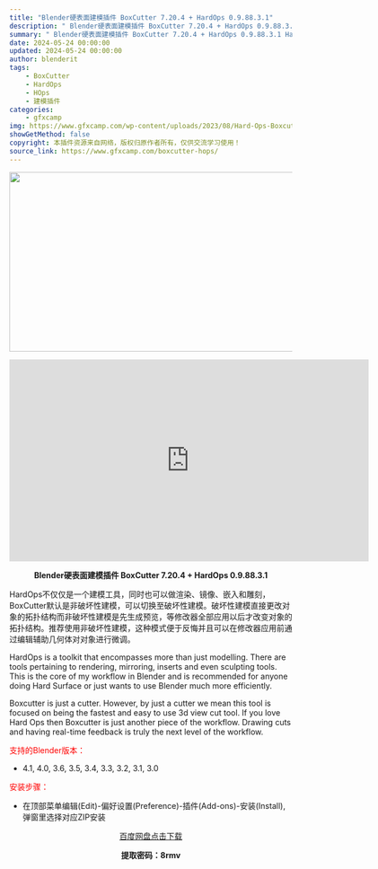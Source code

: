 ```yaml
---
title: "Blender硬表面建模插件 BoxCutter 7.20.4 + HardOps 0.9.88.3.1"
description: "﻿﻿ Blender硬表面建模插件 BoxCutter 7.20.4 + HardOps 0.9.88.3.1 HardOps不仅仅是一个建模工具，同时也可以做渲染、镜像、嵌入和雕刻，BoxCutte..."
summary: "﻿﻿ Blender硬表面建模插件 BoxCutter 7.20.4 + HardOps 0.9.88.3.1 HardOps不仅仅是一个建模工具，同时也可以做渲染、镜像、嵌入和雕刻，BoxCutte..."
date: 2024-05-24 00:00:00
updated: 2024-05-24 00:00:00
author: blenderit
tags: 
    - BoxCutter
    - HardOps
    - HOps
    - 建模插件
categories:
    - gfxcamp
img: https://www.gfxcamp.com/wp-content/uploads/2023/08/Hard-Ops-Boxcutter-Ultimate-Bundle.jpg
showGetMethod: false
copyright: 本插件资源来自网络，版权归原作者所有，仅供交流学习使用！
source_link: https://www.gfxcamp.com/boxcutter-hops/
---
```

<div><p><img decoding="async" class="aligncenter size-full wp-image-116776" src="https://www.gfxcamp.com/wp-content/uploads/2023/08/Hard-Ops-Boxcutter-Ultimate-Bundle.jpg" data-src="https://www.gfxcamp.com/wp-content/uploads/2023/08/Hard-Ops-Boxcutter-Ultimate-Bundle.jpg" alt="" width="640" height="320" data-srcset="https://www.gfxcamp.com/wp-content/uploads/2023/08/Hard-Ops-Boxcutter-Ultimate-Bundle.jpg 640w, https://www.gfxcamp.com/wp-content/uploads/2023/08/Hard-Ops-Boxcutter-Ultimate-Bundle-150x75.jpg 150w" data-sizes="(max-width: 640px) 100vw, 640px"></p><p style="text-align: center;"><iframe loading="lazy" src="https://player.youku.com/embed/XNTgwMjI0MDk1Ng==" width="640" height="360" frameborder="0" allowfullscreen="allowfullscreen" data-mce-fragment="1"><span data-mce-type="bookmark" style="display: inline-block; width: 0px; overflow: hidden; line-height: 0;" class="mce_SELRES_start">﻿</span><span data-mce-type="bookmark" style="display: inline-block; width: 0px; overflow: hidden; line-height: 0;" class="mce_SELRES_start">﻿</span></iframe></p><p style="text-align: center;"><strong>Blender硬表面建模插件 BoxCutter 7.20.4 + HardOps 0.9.88.3.1</strong></p><p style="text-align: left;">HardOps不仅仅是一个建模工具，同时也可以做渲染、镜像、嵌入和雕刻，BoxCutter默认是非破坏性建模，可以切换至破坏性建模。破坏性建模直接更改对象的拓扑结构而非破坏性建模是先生成预览，等修改器全部应用以后才改变对象的拓扑结构。推荐使用非破坏性建模，这种模式便于反悔并且可以在修改器应用前通过编辑辅助几何体对对象进行微调。</p><p style="text-align: left;">HardOps is a toolkit that encompasses more than just modelling. There are tools pertaining to rendering, mirroring, inserts and even sculpting tools. This is the core of my workflow in Blender and is recommended for anyone doing Hard Surface or just wants to use Blender much more efficiently.</p><p style="text-align: left;">Boxcutter is just a cutter. However, by just a cutter we mean this tool is focused on being the fastest and easy to use 3d view cut tool. If you love Hard Ops then Boxcutter is just another piece of the workflow. Drawing cuts and having real-time feedback is truly the next level of the workflow.</p><p style="text-align: left;"><span style="color: #ff0000;">支持的Blender版本：</span></p><ul>
<li style="text-align: left;">4.1, 4.0, 3.6, 3.5, 3.4, 3.3, 3.2, 3.1, 3.0</li>
</ul><p style="text-align: left;"><span style="color: #ff0000;">安装步骤：</span></p><ul>
<li>在顶部菜单编辑(Edit)-偏好设置(Preference)-插件(Add-ons)-安装(Install),弹窗里选择对应ZIP安装</li>
</ul><p style="text-align: center;"><a class="maxbutton-3 maxbutton maxbutton-baidu" target="_blank" rel="noopener" href="https://pan.baidu.com/s/190n2JJCYjK4x3l0BFE4B0A?pwd=8rmv"><span class="mb-text">百度网盘点击下载</span></a></p><p style="text-align: center;"><strong>提取密码：8rmv</strong></p></div>